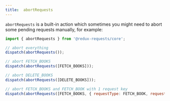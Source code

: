 ```yaml
---
title:  abortRequests
---
```


`abortRequests` is a built-in action which sometimes you might need to abort some pending requests manually,
for example:
```js
import { abortRequests } from '@redux-requests/core';

// abort everything
dispatch(abortRequests());

// abort FETCH_BOOKS
dispatch(abortRequests([FETCH_BOOKS]));

// abort DELETE_BOOKS
dispatch(abortRequests([DELETE_BOOKS]));

// abort FETCH_BOOKS and FETCH_BOOK with 1 request key
dispatch(abortRequests([FETCH_BOOKS, { requestType: FETCH_BOOK, requestKey: '1' }]));
```
